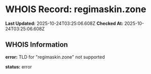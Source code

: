 # WHOIS Record: regimaskin.zone

**Last Updated:** 2025-10-24T03:25:06.608Z
**Checked At:** 2025-10-24T03:25:06.608Z

## WHOIS Information

**error:** TLD for "regimaskin.zone" not supported

**status:** error

